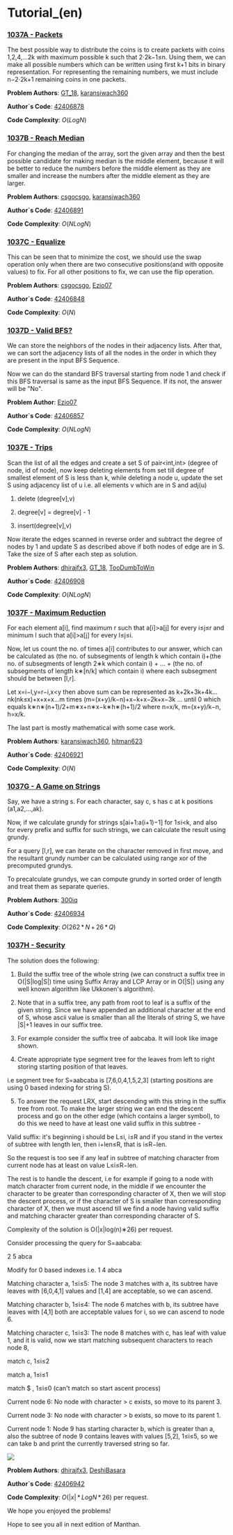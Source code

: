 # Tutorial_(en)


### [1037A - Packets](../problems/A._Packets.md "Manthan, Codefest 18 (rated, Div. 1 + Div. 2)")

The best possible way to distribute the coins is to create packets with coins 1,2,4,…2k with maximum possible k such that 2⋅2k−1≤n. Using them, we can make all possible numbers which can be written using first k+1 bits in binary representation. For representing the remaining numbers, we must include n−2⋅2k+1 remaining coins in one packets.

**Problem Authors**: [GT_18](https://codeforces.com/profile/GT_18 "Candidate Master GT_18"), [karansiwach360](https://codeforces.com/profile/karansiwach360 "Expert karansiwach360")

**Author`s Code**: [42406878](https://codeforces.com/contest/1037/submission/42406878 "Submission 42406878 by ab_code")

**Code Complexity**: *O*(*LogN*)

 
### [1037B - Reach Median](../problems/B._Reach_Median.md "Manthan, Codefest 18 (rated, Div. 1 + Div. 2)")

For changing the median of the array, sort the given array and then the best possible candidate for making median is the middle element, because it will be better to reduce the numbers before the middle element as they are smaller and increase the numbers after the middle element as they are larger.

**Problem Authors**: [csgocsgo](https://codeforces.com/profile/csgocsgo "Expert csgocsgo"), [karansiwach360](https://codeforces.com/profile/karansiwach360 "Expert karansiwach360")

**Author`s Code**: [42406891](https://codeforces.com/contest/1037/submission/42406891 "Submission 42406891 by ab_code")

**Code Complexity**: *O*(*NLogN*)

 
### [1037C - Equalize](../problems/C._Equalize.md "Manthan, Codefest 18 (rated, Div. 1 + Div. 2)")

This can be seen that to minimize the cost, we should use the swap operation only when there are two consecutive positions(and with opposite values) to fix. For all other positions to fix, we can use the flip operation.

**Problem Authors**: [csgocsgo](https://codeforces.com/profile/csgocsgo "Expert csgocsgo"), [Ezio07](https://codeforces.com/profile/Ezio07 "Expert Ezio07")

**Author`s Code**: [42406848](https://codeforces.com/contest/1037/submission/42406848 "Submission 42406848 by ab_code")

**Code Complexity**: *O*(*N*)

 
### [1037D - Valid BFS?](../problems/D._Valid_BFS_.md "Manthan, Codefest 18 (rated, Div. 1 + Div. 2)")

We can store the neighbors of the nodes in their adjacency lists. After that, we can sort the adjacency lists of all the nodes in the order in which they are present in the input BFS Sequence.

Now we can do the standard BFS traversal starting from node 1 and check if this BFS traversal is same as the input BFS Sequence. If its not, the answer will be "No". 

**Problem Author**: [Ezio07](https://codeforces.com/profile/Ezio07 "Expert Ezio07")

**Author`s Code**: [42406857](https://codeforces.com/contest/1037/submission/42406857 "Submission 42406857 by ab_code")

**Code Complexity**: *O*(*NLogN*)

 
### [1037E - Trips](../problems/E._Trips.md "Manthan, Codefest 18 (rated, Div. 1 + Div. 2)")

Scan the list of all the edges and create a set S of pair<int,int> (degree of node, id of node), now keep deleting elements from set till degree of smallest element of S is less than k, while deleting a node u, update the set S using adjacency list of u i.e. all elements v which are in S and adj(u)

1. delete (degree[v],v)

2. degree[v] = degree[v] - 1

3. insert(degree[v],v)

Now iterate the edges scanned in reverse order and subtract the degree of nodes by 1 and update S as described above if both nodes of edge are in S. Take the size of S after each step as solution.

**Problem Authors**: [dhirajfx3](https://codeforces.com/profile/dhirajfx3 "Candidate Master dhirajfx3"), [GT_18](https://codeforces.com/profile/GT_18 "Candidate Master GT_18"), [TooDumbToWin](https://codeforces.com/profile/TooDumbToWin "Master TooDumbToWin")

**Author`s Code**: [42406908](https://codeforces.com/contest/1037/submission/42406908 "Submission 42406908 by ab_code")

**Code Complexity**: *O*(*NLogN*)

 
### [1037F - Maximum Reduction](../problems/F._Maximum_Reduction.md "Manthan, Codefest 18 (rated, Div. 1 + Div. 2)")

For each element a[i], find maximum r such that a[i]>a[j] for every i≤j≤r and minimum l such that a[i]>a[j] for every l≤j≤i.

Now, let us count the no. of times a[i] contributes to our answer, which can be calculated as (the no. of subsegments of length k which contain i)+(the no. of subsegments of length 2∗k which contain i) + ... + (the no. of subsegments of length k∗[n/k] which contain i) where each subsegment should be between [l,r].

Let x=i−l,y=r−i,x<y then above sum can be represented as k+2k+3k+4k…nk(nk≤x)+x+x+x…m times (m=(x+y)/k−n)+x−k+x−2k+x−3k … until 0 which equals k∗n∗(n+1)/2+m∗x+n∗x−k∗h∗(h+1)/2 where n=x/k, m=(x+y)/k−n, h=x/k.

The last part is mostly mathematical with some case work.

**Problem Authors**: [karansiwach360](https://codeforces.com/profile/karansiwach360 "Expert karansiwach360"), [hitman623](https://codeforces.com/profile/hitman623 "Master hitman623")

**Author`s Code**: [42406921](https://codeforces.com/contest/1037/submission/42406921 "Submission 42406921 by ab_code")

**Code Complexity**: *O*(*N*)

 
### [1037G - A Game on Strings](../problems/G._A_Game_on_Strings.md "Manthan, Codefest 18 (rated, Div. 1 + Div. 2)")

Say, we have a string s. For each character, say c, s has c at k positions (a1,a2,...,ak).

Now, if we calculate grundy for strings s[ai+1:a(i+1)−1] for 1≤i<k, and also for every prefix and suffix for such strings, we can calculate the result using grundy.

For a query [l,r], we can iterate on the character removed in first move, and the resultant grundy number can be calculated using range xor of the precomputed grundys.

To precalculate grundys, we can compute grundy in sorted order of length and treat them as separate queries.

**Problem Authors**: [300iq](https://codeforces.com/profile/300iq "International Grandmaster 300iq")

**Author`s Code**: [42406934](https://codeforces.com/contest/1037/submission/42406934 "Submission 42406934 by ab_code")

**Code Complexity**: *O*(262 * *N* + 26 * *Q*)

 
### [1037H - Security](../problems/H._Security.md "Manthan, Codefest 18 (rated, Div. 1 + Div. 2)")

The solution does the following:

1. Build the suffix tree of the whole string (we can construct a suffix tree in O(|S|log|S|) time using Suffix Array and LCP Array or in O(|S|) using any well known algorithm like Ukkonen's algorithm).

2. Note that in a suffix tree, any path from root to leaf is a suffix of the given string. Since we have appended an additional character at the end of S, whose ascii value is smaller than all the literals of string S, we have |S|+1 leaves in our suffix tree.

3. For example consider the suffix tree of aabcaba. It will look like image shown.

4. Create appropriate type segment tree for the leaves from left to right storing starting position of that leaves. 

i.e segment tree for S=aabcaba is [7,6,0,4,1,5,2,3] (starting positions are using 0 based indexing for string S).

5. To answer the request LRX, start descending with this string in the suffix tree from root. To make the larger string we can end the descent process and go on the other edge (which contains a larger symbol), to do this we need to have at least one valid suffix in this subtree -

Valid suffix: it's beginning i should be L≤i, i≤R and if you stand in the vertex of subtree with length len, then i+len≤R, that is i≤R−len.

So the request is too see if any leaf in subtree of matching character from current node has at least on value L≤i≤R−len.

The rest is to handle the descent, i.e for example if going to a node with match character from current node, in the middle if we encounter the character to be greater than corresponding character of X, then we will stop the descent process, or if the character of S is smaller than corresponding character of X, then we must ascend till we find a node having valid suffix and matching character greater than corresponding character of S. 

Complexity of the solution is O(|x|log(n)∗26) per request.

Consider processing the query for S=aabcaba:

2 5 abca

Modify for 0 based indexes i.e. 1 4 abca 

Matching character a, 1≤i≤5: The node 3 matches with a, its subtree have leaves with [6,0,4,1] values and [1,4] are acceptable, so we can ascend.

Matching character b, 1≤i≤4: The node 6 matches with b, its subtree have leaves with [4,1] both are acceptable values for i, so we can ascend to node 6.

Matching character c, 1≤i≤3: The node 8 matches with c, has leaf with value 1, and it is valid, now we start matching subsequent characters to reach node 8,

match c, 1≤i≤2

match a, 1≤i≤1

match $ , 1≤i≤0 (can't match so start ascent process)

Current node 6: No node with character > c exists, so move to its parent 3.

Current node 3: No node with character > b exists, so move to its parent 1.

Current node 1: Node 9 has starting character b, which is greater than a, also the subtree of node 9 contains leaves with values [5,2], 1≤i≤5, so we can take b and print the currently traversed string so far.

![ ](images/ad7c23014d8b1bd03c812057ae30825b24ab0cd3.jpeg)

**Problem Authors**: [dhirajfx3](https://codeforces.com/profile/dhirajfx3 "Candidate Master dhirajfx3"), [DeshiBasara](https://codeforces.com/profile/DeshiBasara "Master DeshiBasara")

**Author`s Code**: [42406942](https://codeforces.com/contest/1037/submission/42406942 "Submission 42406942 by ab_code")

**Code Complexity**: *O*(|*x*| * *LogN* * 26) per request.

We hope you enjoyed the problems!

Hope to see you all in next edition of Manthan.

